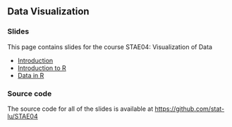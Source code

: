 
## Data Visualization

### Slides

This page contains slides for the course STAE04: Visualization of Data

* [Introduction](lecture-introduction)
* [Introduction to R](lecture-introduction-to-r)
* [Data in R](lecture-data-in-r)

### Source code

The source code for all of the slides is available 
at <https://github.com/stat-lu/STAE04>


